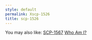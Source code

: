 ```yaml
---
style: default
permalink: Xscp-1526
title: scp-1526
---
```

You may also like:
[SCP-1567](http://scp-wiki.net/scp-1567)
[Who Am I?](http://scp-wiki.net/who-am-i)